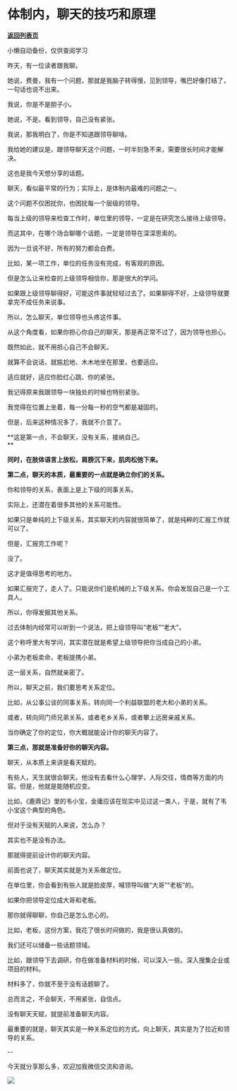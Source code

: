 # 体制内，聊天的技巧和原理

[**返回列表页**](/gzh/费曼的小茶馆)

小懒自动备份，仅供查阅学习

昨天，有一位读者跟我聊。

她说，费曼，我有一个问题，那就是我脑子转得慢，见到领导，嘴巴好像打结了，一句话也说不出来。

我说，你是不是胆子小。

她说，不是。看到领导，自己没有紧张。

我说，那我明白了，你是不知道跟领导聊啥。

我给她的建议是，跟领导聊天这个问题，一时半刻急不来，需要很长时间才能解决。

这也是我今天想分享的话题。  

聊天，看似最平常的行为；实际上，是体制内最难的问题之一。

这个问题不仅困扰你，也困扰每一个层级的领导。

每当上级的领导来检查工作时，单位里的领导，一定是在研究怎么接待上级领导。  

而这其中，在哪个场合聊哪个话题，一定是领导在深深思索的。  

因为一旦说不好，所有的努力都会白费。

比如，某一项工作，单位的任务没有完成，有客观的原因。  

但是怎么让来检查的上级领导相信你，那是很大的学问。  

如果跟上级领导聊得好，可能这件事就轻轻过去了。如果聊得不好，上级领导就要拿完不成任务来说事。

所以，怎么聊天，单位领导也头疼这件事。  

从这个角度看，如果你担心你自己的聊天，那是再正常不过了，因为领导也担心。

既然如此，就不用担心自己不会聊天。

就算不会说话，就尴尬地、木木地坐在那里，也要适应。

适应就好，适应你脸红心跳、你的紧张。

我记得原来我跟领导一块独处的时候也特别紧张。  

我觉得在位置上坐着，每一分每一秒的空气都是凝固的。  

但是，后来这种情况多了，我就不介意了。  

**这是第一点，不会聊天，没有关系，接纳自己。  
**

**同时，在肢体语言上放松，肩膀沉下来，肌肉松弛下来。**

**第二点，聊天的本质，最重要的一点就是确立你们的关系。**  

你和领导的关系，表面上是上下级的同事关系。  

实际上，还潜在着很多其他的关系可能性。

如果只是单纯的上下级关系，其实聊天的内容就很简单了，就是纯粹的汇报工作就可以了。  

但是，汇报完工作呢？  

没了。  

这才是值得思考的地方。

如果汇报完了，走人了。只能说你们是机械的上下级关系。你会发现自己是一个工具人。  

所以，你得发掘其他关系。  

过去体制内经常可以听到一个说法，把上级领导叫“老板”“老大”。

这个称呼里大有学问，其实潜在就是希望上级领导把你当成自己的小弟。  

小弟为老板卖命，老板提携小弟。  

这一层关系，自然就亲密了。  

所以，聊天之前，我们要思考关系定位。  

比如，从公事公谈的同事关系，转向同一个利益联盟的老大和小弟的关系。  

或者，转向同门师兄弟关系，或者老乡关系，或者攀上远房亲戚关系。  

当你确定了你的定位，你大概就能设计你的聊天内容了。  

**第三点，那就是准备好你的聊天内容。**  

聊天，从本质上来讲是看天赋的。

有些人，天生就很会聊天。他没有去看什么心理学，人际交往，情商等方面的内容。但是，他就是能随机应变。

比如，《鹿鼎记》里的韦小宝，金庸应该在现实中见过这一类人，于是，就有了韦小宝这个典型的角色。  

但对于没有天赋的人来说，怎么办？  

其实也不是没有办法。  

那就得提前设计你的聊天内容。  

前面也说了，聊天其实就是为关系做定位。  

在单位里，你会看到有些人就是脸皮厚，喊领导叫做“大哥”“老板”的。  

如果你把领导定位成大哥和老板。  

那你就得聊聊，你自己是怎么忠心的。  

比如，老板，这份方案，我花了很长时间做的，我是很认真做的。

我们还可以储备一些话题领域。  

比如，跟领导下去调研，你在做准备材料的时候，可以深入一些。深入搜集企业或项目的材料。

材料多了，你就不至于没有话题聊了。  

总而言之，不会聊天，不用紧张，自信点。  

没有聊天天赋，就提前准备聊天内容。

最重要的就是，聊天其实是一种关系定位的方式。向上聊天，其实是为了拉近和领导的关系。  

\--  

今天就分享那么多，欢迎加我微信交流和咨询。

![](https://mmbiz.qpic.cn/mmbiz_jpg/4ufdCXwkRArXJOgKic3pgrRsdiawr1ibm7mzPQvlZ8ceOlTw0g6TicS0NCIt6duqBrYAj2ElGykGf0WLqTeDmKEHJQ/640?wx_fmt=jpeg)

